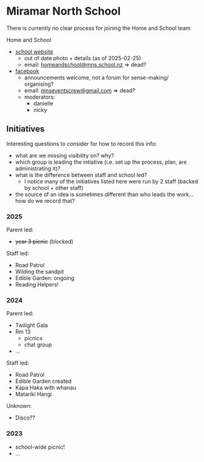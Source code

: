 # Miramar North School

There is currently no clear process for joining the Home and School team

Home and School
- [school website](https://www.mns.school.nz/home-school-crew/)
  - out of date photo + details (as of 2025-02-25)
  - email: homeandschool@mns.school.nz => dead?
- [facebook](https://www.facebook.com/groups/mnshomeschool)
  - announcements welcome, not a forum for sense-making/ organising?
  - email: mnseventscrew@gmail.com => dead?
  - moderators:
    - danielle
    - nicky


## Initiatives

Interesting questions to consider for how to record this info:
- what are we missing visibility on? why?
- which group is leading the intiative (i.e. set up the process, plan, are administrating it)?
- what is the difference between staff and school led?
    - I notice many of the initiatives listed here were run by 2 staff (backed by school + other staff)
- the source of an idea is sometimes different than who leads the work... how do we record that?


### 2025

Parent led:
- ~~year 3 picnic~~ (blocked)

Staff led:
- Road Patrol
- Wilding the sandpit
- Edible Garden: ongoing
- Reading Helpers!


### 2024

Parent led:
- Twilight Gala
- Rm 13
    - picnics
    - chat group
- ...

Staff led:
- Road Patrol
- Edible Garden created
- Kapa Haka with whanau
- Matariki Hangi

Unknown:
- Disco??


### 2023

- school-wide picnic!
- ...


